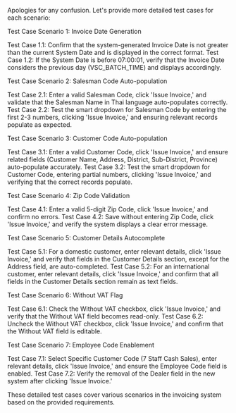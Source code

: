 Apologies for any confusion. Let's provide more detailed test cases for each scenario:

Test Case Scenario 1: Invoice Date Generation

Test Case 1.1: Confirm that the system-generated Invoice Date is not greater than the current System Date and is displayed in the correct format.
Test Case 1.2: If the System Date is before 07:00:01, verify that the Invoice Date considers the previous day (VSC_BATCH_TIME) and displays accordingly.

Test Case Scenario 2: Salesman Code Auto-population

Test Case 2.1: Enter a valid Salesman Code, click 'Issue Invoice,' and validate that the Salesman Name in Thai language auto-populates correctly.
Test Case 2.2: Test the smart dropdown for Salesman Code by entering the first 2-3 numbers, clicking 'Issue Invoice,' and ensuring relevant records populate as expected.

Test Case Scenario 3: Customer Code Auto-population

Test Case 3.1: Enter a valid Customer Code, click 'Issue Invoice,' and ensure related fields (Customer Name, Address, District, Sub-District, Province) auto-populate accurately.
Test Case 3.2: Test the smart dropdown for Customer Code, entering partial numbers, clicking 'Issue Invoice,' and verifying that the correct records populate.

Test Case Scenario 4: Zip Code Validation

Test Case 4.1: Enter a valid 5-digit Zip Code, click 'Issue Invoice,' and confirm no errors.
Test Case 4.2: Save without entering Zip Code, click 'Issue Invoice,' and verify the system displays a clear error message.

Test Case Scenario 5: Customer Details Autocomplete

Test Case 5.1: For a domestic customer, enter relevant details, click 'Issue Invoice,' and verify that fields in the Customer Details section, except for the Address field, are auto-completed.
Test Case 5.2: For an international customer, enter relevant details, click 'Issue Invoice,' and confirm that all fields in the Customer Details section remain as text fields.

Test Case Scenario 6: Without VAT Flag

Test Case 6.1: Check the Without VAT checkbox, click 'Issue Invoice,' and verify that the Without VAT field becomes read-only.
Test Case 6.2: Uncheck the Without VAT checkbox, click 'Issue Invoice,' and confirm that the Without VAT field is editable.

Test Case Scenario 7: Employee Code Enablement

Test Case 7.1: Select Specific Customer Code (7 Staff Cash Sales), enter relevant details, click 'Issue Invoice,' and ensure the Employee Code field is enabled.
Test Case 7.2: Verify the removal of the Dealer field in the new system after clicking 'Issue Invoice.'

These detailed test cases cover various scenarios in the invoicing system based on the provided requirements.
